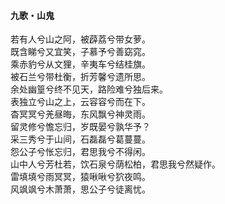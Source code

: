#### 九歌・山鬼

若有人兮山之阿，被薜荔兮带女萝。  
既含睇兮又宜笑，子慕予兮善窈窕。  
乘赤豹兮从文狸，辛夷车兮结桂旗。  
被石兰兮带杜衡，折芳馨兮遗所思。  
余处幽篁兮终不见天，路险难兮独后来。  
表独立兮山之上，云容容兮而在下。  
杳冥冥兮羌昼晦，东风飘兮神灵雨。  
留灵修兮憺忘归，岁既晏兮孰华予？  
采三秀兮于山间，石磊磊兮葛蔓蔓。  
怨公子兮怅忘归，君思我兮不得闲。  
山中人兮芳杜若，饮石泉兮荫松柏，君思我兮然疑作。  
雷填填兮雨冥冥，猿啾啾兮狖夜鸣。  
风飒飒兮木萧萧，思公子兮徒离忧。